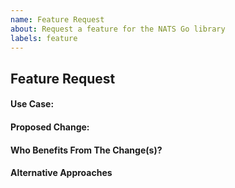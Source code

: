 ```yaml
---
name: Feature Request
about: Request a feature for the NATS Go library
labels: feature
---
```


## Feature Request

#### Use Case:

#### Proposed Change:

#### Who Benefits From The Change(s)?

#### Alternative Approaches

